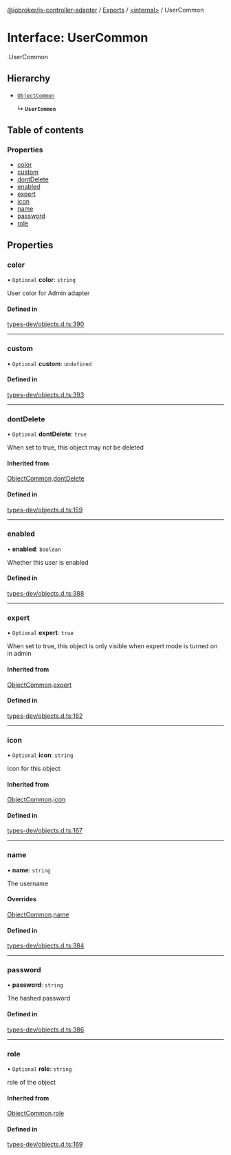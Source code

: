 [@iobroker/js-controller-adapter](../README.md) / [Exports](../modules.md) / [<internal\>](../modules/internal_.md) / UserCommon

# Interface: UserCommon

[<internal>](../modules/internal_.md).UserCommon

## Hierarchy

- [`ObjectCommon`](internal_.ObjectCommon.md)

  ↳ **`UserCommon`**

## Table of contents

### Properties

- [color](internal_.UserCommon.md#color)
- [custom](internal_.UserCommon.md#custom)
- [dontDelete](internal_.UserCommon.md#dontdelete)
- [enabled](internal_.UserCommon.md#enabled)
- [expert](internal_.UserCommon.md#expert)
- [icon](internal_.UserCommon.md#icon)
- [name](internal_.UserCommon.md#name)
- [password](internal_.UserCommon.md#password)
- [role](internal_.UserCommon.md#role)

## Properties

### color

• `Optional` **color**: `string`

User color for Admin adapter

#### Defined in

[types-dev/objects.d.ts:390](https://github.com/ioBroker/ioBroker.js-controller/blob/180be0b1/packages/types-dev/objects.d.ts#L390)

___

### custom

• `Optional` **custom**: `undefined`

#### Defined in

[types-dev/objects.d.ts:393](https://github.com/ioBroker/ioBroker.js-controller/blob/180be0b1/packages/types-dev/objects.d.ts#L393)

___

### dontDelete

• `Optional` **dontDelete**: ``true``

When set to true, this object may not be deleted

#### Inherited from

[ObjectCommon](internal_.ObjectCommon.md).[dontDelete](internal_.ObjectCommon.md#dontdelete)

#### Defined in

[types-dev/objects.d.ts:159](https://github.com/ioBroker/ioBroker.js-controller/blob/180be0b1/packages/types-dev/objects.d.ts#L159)

___

### enabled

• **enabled**: `boolean`

Whether this user is enabled

#### Defined in

[types-dev/objects.d.ts:388](https://github.com/ioBroker/ioBroker.js-controller/blob/180be0b1/packages/types-dev/objects.d.ts#L388)

___

### expert

• `Optional` **expert**: ``true``

When set to true, this object is only visible when expert mode is turned on in admin

#### Inherited from

[ObjectCommon](internal_.ObjectCommon.md).[expert](internal_.ObjectCommon.md#expert)

#### Defined in

[types-dev/objects.d.ts:162](https://github.com/ioBroker/ioBroker.js-controller/blob/180be0b1/packages/types-dev/objects.d.ts#L162)

___

### icon

• `Optional` **icon**: `string`

Icon for this object

#### Inherited from

[ObjectCommon](internal_.ObjectCommon.md).[icon](internal_.ObjectCommon.md#icon)

#### Defined in

[types-dev/objects.d.ts:167](https://github.com/ioBroker/ioBroker.js-controller/blob/180be0b1/packages/types-dev/objects.d.ts#L167)

___

### name

• **name**: `string`

The username

#### Overrides

[ObjectCommon](internal_.ObjectCommon.md).[name](internal_.ObjectCommon.md#name)

#### Defined in

[types-dev/objects.d.ts:384](https://github.com/ioBroker/ioBroker.js-controller/blob/180be0b1/packages/types-dev/objects.d.ts#L384)

___

### password

• **password**: `string`

The hashed password

#### Defined in

[types-dev/objects.d.ts:386](https://github.com/ioBroker/ioBroker.js-controller/blob/180be0b1/packages/types-dev/objects.d.ts#L386)

___

### role

• `Optional` **role**: `string`

role of the object

#### Inherited from

[ObjectCommon](internal_.ObjectCommon.md).[role](internal_.ObjectCommon.md#role)

#### Defined in

[types-dev/objects.d.ts:169](https://github.com/ioBroker/ioBroker.js-controller/blob/180be0b1/packages/types-dev/objects.d.ts#L169)
